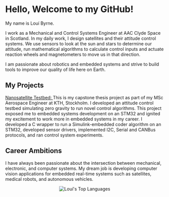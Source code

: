 # Hello, Welcome to my GitHub!

My name is Louí Byrne.

I work as a Mechanical and Control Systems Engineer at AAC Clyde Space in Scotland.
In my daily work, I design satellites and their attitude control systems. We use sensors to look at the sun and stars to determine our attitude, run mathematical algorithms to calculate control inputs and actuate reaction wheels and magnetometers to move us in that direction.

I am passionate about robotics and embedded systems and strive to build tools to improve our quality of life here on Earth.

## My Projects
[Nanosatellite Testbed: ](https://github.com/loby368/Nanosatellite-Testbed) This is my capstone thesis project as part of my MSc Aerospace Engineer at KTH, Stockholm. 
I developed an attitude control testbed simulating zero gravity to run novel control algorithms. This project exposed me to embedded systems development on an STM32 and ignited my excitement to work more in embedded systems in my career. I developed a C wrapper to run a Simulink-embedded coder algorithm on an STM32, developed sensor drivers, implemented I2C, Serial and CANBus protocols, and ran control system experiments.

## Career Ambitions
I have always been passionate about the intersection between mechanical, electronic, and computer systems.
My dream job is developing computer vision applications for embedded real-time systems such as satellites, medical robots, and autonomous vehicles.

<p align="center">
<img align="center" src="https://github-readme-stats.vercel.app/api/top-langs/?username=loby368&langs_count=10&layout=compact&hide=jupyter%20notebook,processing" alt="Louí's Top Languages" />
</p>
